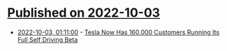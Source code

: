# [Published on 2022-10-03](index.md)

* [2022-10-03, 01:11:00](https://tech.slashdot.org/story/22/10/02/1927222/tesla-now-has-160000-customers-running-its-full-self-driving-beta?utm_source=rss1.0mainlinkanon&utm_medium=feed) - [Tesla Now Has 160,000 Customers Running Its Full Self Driving Beta](https://tech.slashdot.org/story/22/10/02/1927222/tesla-now-has-160000-customers-running-its-full-self-driving-beta?utm_source=rss1.0mainlinkanon&utm_medium=feed)
